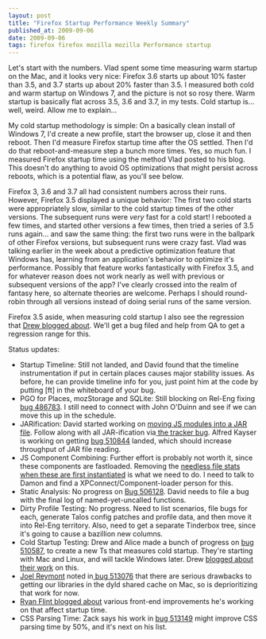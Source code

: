 ```yaml
---
layout: post
title: "Firefox Startup Performance Weekly Summary"
published_at: 2009-09-06
date: 2009-09-06
tags: firefox firefox mozilla mozilla Performance startup
---
```


Let's start with the numbers. Vlad spent some time measuring warm startup on the Mac, and it looks very nice: Firefox 3.6 starts up about 10% faster than 3.5, and 3.7 starts up about 20% faster than 3.5. I measured both cold and warm startup on Windows 7, and the picture is not so rosy there. Warm startup is basically flat across 3.5, 3.6 and 3.7, in my tests. Cold startup is... well, weird. Allow me to explain...

My cold startup methodology is simple: On a basically clean install of Windows 7, I'd create a new profile, start the browser up, close it and then reboot. Then I'd measure Firefox startup time after the OS settled. Then I'd do that reboot-and-measure step a bunch more times. Yes, so much fun. I measured Firefox startup time using the method Vlad posted to his blog. This doesn't do anything to avoid OS optimizations that might persist across reboots, which is a potential flaw, as you'll see below.

Firefox 3, 3.6 and 3.7 all had consistent numbers across their runs. However, Firefox 3.5 displayed a unique behavior: The first two cold starts were appropriately slow, similar to the cold startup times of the other versions. The subsequent runs were *very* fast for a cold start! I rebooted a few times, and started other versions a few times, then tried a series of 3.5 runs again... and saw the same thing: the first two runs were in the ballpark of other Firefox versions, but subsequent runs were crazy fast. Vlad was talking earlier in the week about a predictive optimization feature that Windows has, learning from an application's behavior to optimize it's performance. Possibly that feature works fantastically with Firefox 3.5, and for whatever reason does not work nearly as well with previous or subsequent versions of the app? I've clearly crossed into the realm of fantasy here, so alternate theories are welcome. Perhaps I should round-robin through all versions instead of doing serial runs of the same version.

Firefox 3.5 aside, when measuring cold startup I also see the regression that [Drew blogged about](http://blog.mozilla.com/adw/2009/09/04/cold-ts/). We'll get a bug filed and help from QA to get a regression range for this.

Status updates:

*   Startup Timeline: Still not landed, and David found that the timeline instrumentation if put in certain places causes major stability issues. As before, he can provide timeline info for you, just point him at the code by putting [ft] in the whiteboard of your bug.
*   PGO for Places, mozStorage and SQLite: Still blocking on Rel-Eng fixing [bug 486783](https://bugzilla.mozilla.org/show_bug.cgi?id=486783). I still need to connect with John O'Duinn and see if we can move this up in the schedule.
*   JARification: David started working on [moving JS modules into a JAR file](https://bugzilla.mozilla.org/show_bug.cgi?id=509755). Follow along with all JAR-ification via[ the tracker bug](https://bugzilla.mozilla.org/show_bug.cgi?id=513027). Alfred Kayser is working on getting [bug 510844](https://bugzilla.mozilla.org/show_bug.cgi?id=510844) landed, which should increase throughput of JAR file reading.
*   JS Component Combining: Further effort is probably not worth it, since these components are fastloaded. Removing the [needless file stats when these are first instantiated](https://bugzilla.mozilla.org/show_bug.cgi?id=512827) is what we need to do. I need to talk to Damon and find a XPConnect/Component-loader person for this.
*   Static Analysis: No progress on [Bug 506128](https://bugzilla.mozilla.org/show_bug.cgi?id=506128). David needs to file a bug with the final log of named-yet-uncalled functions.
*   Dirty Profile Testing: No progress. Need to list scenarios, file bugs for each, generate Talos config patches and profile data, and then move it into Rel-Eng territory. Also, need to get a separate Tinderbox tree, since it's going to cause a bazillion new columns.
*   Cold Startup Testing: Drew and Alice made a bunch of progress on [bug 510587](https://bugzilla.mozilla.org/show_bug.cgi?id=510587), to create a new Ts that measures cold startup. They're starting with Mac and Linux, and will tackle Windows later. Drew [blogged about their work](http://blog.mozilla.com/adw/2009/09/04/cold-ts/) on this.
*   [Joel Reymont](http://wagerlabs.com/) noted in[ bug 513076](https://bugzilla.mozilla.org/show_bug.cgi?id=513076) that there are serious drawbacks to getting our libraries in the dyld shared cache on Mac, so is deprioritizing that work for now.
*   [Ryan Flint blogged about](http://screwedbydesign.com/blog/2009/09/this-week-in-perf-sep04.php) various front-end improvements he's working on that affect startup time.
*   CSS Parsing Time: Zack says his work in [bug 513149](https://bugzilla.mozilla.org/show_bug.cgi?id=513149) might improve CSS parsing time by 50%, and it's next on his list.